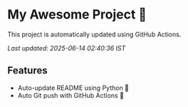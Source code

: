 # My Awesome Project 🚀

This project is automatically updated using GitHub Actions.

_Last updated: 2025-06-14 02:40:36 IST_

## Features
- Auto-update README using Python 🐍
- Auto Git push with GitHub Actions 🤖
